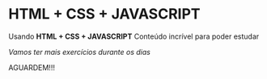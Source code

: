 # HTML + CSS + JAVASCRIPT
 Usando **HTML + CSS + JAVASCRIPT**
 Conteúdo incrível para poder estudar 

 *Vamos ter mais exercícios durante os dias*

 AGUARDEM!!!
